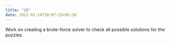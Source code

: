```yaml
---
title: "16"
date: 2022-02-14T20:07:23+05:30
---
```


Work on creating a brute-force solver to check all possible
solutions for the puzzles.

